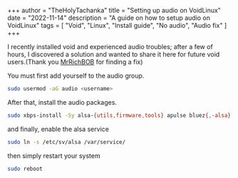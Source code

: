 +++
author = "TheHolyTachanka"
title = "Setting up audio on VoidLinux"
date = "2022-11-14"
description = "A guide on how to setup audio on VoidLinux"
tags = [
    "Void",
    "Linux",
    "Install guide",
    "No audio",
    "Audio fix"
]
+++

I recently installed void and experienced audio troubles; after a few of hours, I discovered a solution and wanted to share it here for future void users.(Thank you [MrRichBOB](https://www.reddit.com/user/MrRichBOB/) for finding a fix)

You must first add yourself to the audio group.
```sh
sudo usermod -aG audio <username>
```

After that, install the audio packages.
```sh
sudo xbps-install -Sy alsa-{utils,firmware,tools} apulse bluez{,-alsa} ffmpeg alsa-plugins{,-ffmpeg,-pulseaudio} pulseaudio pavucontrol
```

and finally, enable the alsa service
```sh
sudo ln -s /etc/sv/alsa /var/service/
```

then simply restart your system
```sh
sudo reboot
```